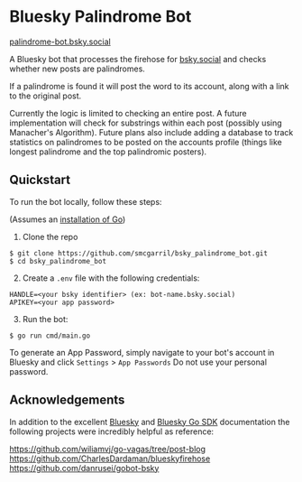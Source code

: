 # Bluesky Palindrome Bot

[palindrome-bot.bsky.social](https://bsky.app/profile/palindrome-bot.bsky.social)

A Bluesky bot that processes the firehose for [bsky.social](https://bsky.social/about) and checks whether new posts are palindromes.

If a palindrome is found it will post the word to its account, along with a link to the original post.

Currently the logic is limited to checking an entire post. A future implementation will check for substrings within each post (possibly using Manacher's Algorithm). Future plans also include adding a database to track statistics on palindromes to be posted on the accounts profile (things like longest palindrome and the top palindromic posters).

## Quickstart

To run the bot locally, follow these steps:

(Assumes an [installation of Go](https://go.dev/doc/install))

1. Clone the repo
  ```
  $ git clone https://github.com/smcgarril/bsky_palindrome_bot.git
  $ cd bsky_palindrome_bot
  ```

2. Create a `.env` file with the following credentials:
  ```
  HANDLE=<your bsky identifier> (ex: bot-name.bsky.social)
  APIKEY=<your app password>
  ```

3. Run the bot:
  ```
  $ go run cmd/main.go
  ```

To generate an App Password, simply navigate to your bot's account in Bluesky and click `Settings` > `App Passwords`
Do not use your personal password.

## Acknowledgements

In addition to the excellent [Bluesky](https://docs.bsky.app/docs/get-started) and [Bluesky Go SDK](https://github.com/bluesky-social/indigo) documentation the following projects were incredibly helpful as reference:

https://github.com/wiliamvj/go-vagas/tree/post-blog
https://github.com/CharlesDardaman/blueskyfirehose
https://github.com/danrusei/gobot-bsky 